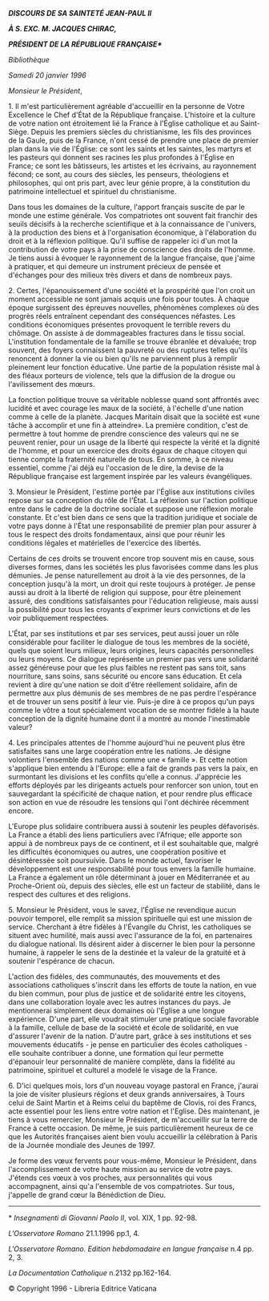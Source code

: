 ***DISCOURS DE SA SAINTETÉ JEAN-PAUL II***

***À S. EXC. M. JACQUES CHIRAC,***

***PRÉSIDENT DE LA RÉPUBLIQUE FRANÇAISE\****

*Bibliothèque*

*Samedi 20 janvier 1996*

*Monsieur le Président*,

1\. Il m'est particulièrement agréable d'accueillir en la personne de Votre Excellence le Chef d'État de la République française. L'histoire et la culture de votre nation ont étroitement lié la France à l'Église catholique et au Saint-Siège. Depuis les premiers siècles du christianisme, les fils des provinces de la Gaule, puis de la France, n'ont cessé de prendre une place de premier plan dans la vie de l'Église: ce sont les saints et les saintes, les martyrs et les pasteurs qui donnent ses racines les plus profondes à l'Église en France; ce sont les bâtisseurs, les artistes et les écrivains, au rayonnement fécond; ce sont, au cours des siècles, les penseurs, théologiens et philosophes, qui ont pris part, avec leur génie propre, à la constitution du patrimoine intellectuel et spirituel du christianisme.

Dans tous les domaines de la culture, l'apport français suscite de par le monde une estime générale. Vos compatriotes ont souvent fait franchir des seuils décisifs à la recherche scientifique et à la connaissance de l'univers, à la production des biens et à l'organisation économique, à l'élaboration du droit et à la réflexion politique. Qu'il suffise de rappeler ici d'un mot la contribution de votre pays à la prise de conscience des droits de l'homme. Je tiens aussi à évoquer le rayonnement de la langue française, que j'aime à pratiquer, et qui demeure un instrument précieux de pensée et d'échanges pour des milieux très divers et dans de nombreux pays.

2\. Certes, l'épanouissement d'une société et la prospérité que l'on croit un moment accessible ne sont jamais acquis une fois pour toutes. À chaque époque surgissent des épreuves nouvelles, phénomènes complexes où des progrès réels entraînent cependant des conséquences néfastes. Les conditions économiques présentes provoquent le terrible revers du chômage. On assiste à de dommageables fractures dans le tissu social. L'institution fondamentale de la famille se trouve ébranlée et dévaluée; trop souvent, des foyers connaissent la pauvreté ou des ruptures telles qu'ils renoncent à donner la vie ou bien qu'ils ne parviennent plus à remplir pleinement leur fonction éducative. Une partie de la population résiste mal à des fléaux porteurs de violence, tels que la diffusion de la drogue ou l'avilissement des mœurs.

La fonction politique trouve sa véritable noblesse quand sont affrontés avec lucidité et avec courage les maux de la société, à l'échelle d'une nation comme à celle de la planète. Jacques Maritain disait que la société est «une tâche à accomplir et une fin à atteindre». La première condition, c'est de permettre à tout homme de prendre conscience des valeurs qui ne se peuvent renier, pour un usage de la liberté qui respecte la vérité et la dignité de l'homme, et pour un exercice des droits égaux de chaque citoyen qui tienne compte la fraternité naturelle de tous. En somme, à ce niveau essentiel, comme j'ai déjà eu l'occasion de le dire, la devise de la République française est largement inspirée par les valeurs évangéliques.

3\. Monsieur le Président, l'estime portée par l'Église aux institutions civiles repose sur sa conception du rôle de l'État. La réflexion sur l'action politique entre dans le cadre de la doctrine sociale et suppose une réflexion morale constante. Et c'est bien dans ce sens que la tradition juridique et sociale de votre pays donne à l'État une responsabilité de premier plan pour assurer à tous le respect des droits fondamentaux, ainsi que pour réunir les conditions légales et matérielles de l'exercice des libertés.

Certains de ces droits se trouvent encore trop souvent mis en cause, sous diverses formes, dans les sociétés les plus favorisées comme dans les plus démunies. Je pense naturellement au droit à la vie des personnes, de la conception jusqu'à la mort, un droit qui reste toujours à protéger. Je pense aussi au droit à la liberté de religion qui suppose, pour être pleinement assuré, des conditions satisfaisantes pour l'éducation religieuse, mais aussi la possibilité pour tous les croyants d'exprimer leurs convictions et de les voir publiquement respectées.

L'État, par ses institutions et par ses services, peut aussi jouer un rôle considérable pour faciliter le dialogue de tous les membres de la société, quels que soient leurs milieux, leurs origines, leurs capacités personnelles ou leurs moyens. Ce dialogue représente un premier pas vers une solidarité assez généreuse pour que les plus faibles ne restent pas sans toit, sans nourriture, sans soins, sans sécurité ou encore sans éducation. Et cela revient à dire qu'une nation se doit d'être réellement solidaire, afin de permettre aux plus démunis de ses membres de ne pas perdre l'espérance et de trouver un sens positif à leur vie. Puis-je dire à ce propos qu'un pays comme le vôtre a tout spécialement vocation de se montrer fidèle à la haute conception de la dignité humaine dont il a montré au monde l'inestimable valeur?

4\. Les principales attentes de l'homme aujourd'hui ne peuvent plus être satisfaites sans une large coopération entre les nations. Je désigne volontiers l'ensemble des nations comme une « famille ». Et cette notion s'applique bien entendu à l'Europe: elle a fait de grands pas vers la paix, en surmontant les divisions et les conflits qu'elle a connus. J'apprécie les efforts déployés par les dirigeants actuels pour renforcer son union, tout en sauvegardant la spécificité de chaque nation, et pour rendre plus efficace son action en vue de résoudre les tensions qui l'ont déchirée récemment encore.

L'Europe plus solidaire contribuera aussi à soutenir les peuples défavorisés. La France a établi des liens particuliers avec l'Afrique; elle apporte son appui à de nombreux pays de ce continent, et il est souhaitable que, malgré les difficultés économiques ou autres, une coopération positive et désintéressée soit poursuivie. Dans le monde actuel, favoriser le développement est une responsabilité pour tous envers la famille humaine. La France a également un rôle déterminant à jouer en Méditerranée et au Proche-Orient où, depuis des siècles, elle est un facteur de stabilité, dans le respect des cultures et des religions.

5\. Monsieur le Président, vous le savez, l'Église ne revendique aucun pouvoir temporel, elle remplit sa mission spirituelle qui est une mission de service. Cherchant à être fidèles à l'Évangile du Christ, les catholiques se situent avec humilité, mais aussi avec l'assurance de la foi, en partenaires du dialogue national. Ils désirent aider à discerner le bien pour la personne humaine, à rappeler le sens de la destinée et la valeur de la gratuité et à soutenir l'espérance de chacun.

L'action des fidèles, des communautés, des mouvements et des associations catholiques s'inscrit dans les efforts de toute la nation, en vue du bien commun, pour plus de justice et de solidarité entre les citoyens, dans une collaboration loyale avec les autres instances du pays. Je mentionnerai simplement deux domaines où l'Église a une longue expérience. D'une part, elle voudrait stimuler une pratique sociale favorable à la famille, cellule de base de la société et école de solidarité, en vue d'assurer l'avenir de la nation. D'autre part, grâce à ses institutions et ses mouvements éducatifs - je pense en particulier des écoles catholiques - elle souhaite contribuer a donne, une formation qui leur permette d'épanouir leur personnalité de manière complète, dans la fidélité au patrimoine, spirituel et culturel a modelé le visage de la France.

6\. D'ici quelques mois, lors d'un nouveau voyage pastoral en France, j'aurai la joie de visiter plusieurs régions et deux grands anniversaires, à Tours celui de Saint Martin et à Reims celui du baptême de Clovis, roi des Francs, acte essentiel pour les liens entre votre nation et l'Eglise. Dès maintenant, je tiens à vous remercier, Monsieur le Président, de m'accueillir sur la terre de France à cette occasion. De même, je suis particulièrement heureux de ce que les Autorités françaises aient bien voulu accueillir la célébration à Paris de la Journée mondiale des Jeunes de 1997.

Je forme des vœux fervents pour vous-même, Monsieur le Président, dans l'accomplissement de votre haute mission au service de votre pays. J'étends ces vœux à vos proches, aux personnalités qui vous accompagnent, ainsi qu'a l'ensemble de vos compatriotes. Sur tous, j'appelle de grand cœur la Bénédiction de Dieu.

* * *

\* *Insegnamenti di Giovanni Paolo II*, vol. XIX, 1 pp. 92-98.

*L'Osservatore Romano* 21.1.1996 pp.1, 4.

*L'Osservatore Romano. Edition hebdomadaire en langue française* n.4 pp. 2, 3.

*La Documentation Catholique* n.2132 pp.162-164.

© Copyright 1996 - Libreria Editrice Vaticana